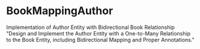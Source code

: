 # BookMappingAuthor
Implementation of Author Entity with Bidirectional Book Relationship  "Design and Implement the Author Entity with a One-to-Many Relationship to the Book Entity, including Bidirectional Mapping and Proper Annotations."
